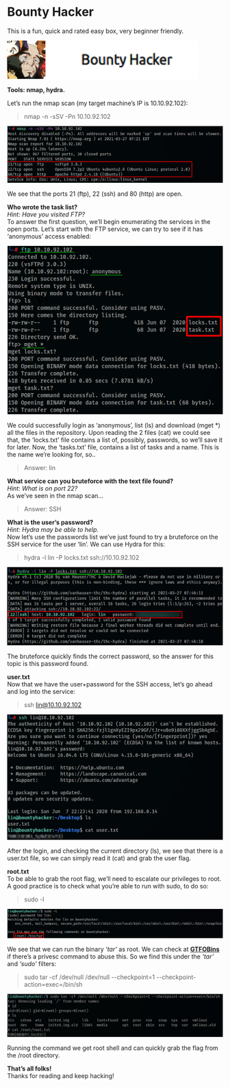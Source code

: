 # Bounty Hacker
This is a fun, quick and rated easy box, very beginner friendly.

![Bounty Hacker](../Images/thm_bounty_hacker_1.png)

**Tools: nmap, hydra.**

Let’s run the nmap scan (my target machine’s IP is 10.10.92.102):
> nmap -n -sSV -Pn 10.10.92.102

![Bounty Hacker](../Images/thm_bounty_hacker_2.png)

We see that the ports 21 (ftp), 22 (ssh) and 80 (http) are open.

**Who wrote the task list?**  
*Hint: Have you visited FTP?*  
To answer the first question, we’ll begin enumerating the services in the open ports. Let’s start with the FTP service, we can try to see if it has ‘anonymous’ access enabled:

![Bounty Hacker](../Images/thm_bounty_hacker_3.png)

We could successfully login as ‘anonymous’, list (ls) and download (mget \*) all the files in the repository. Upon reading the 2 files (cat) we could see that, the ‘locks.txt’ file contains a list of, possibly, passwords, so we’ll save it for later. Now, the ‘tasks.txt’ file, contains a list of tasks and a name. This is the name we’re looking for, so..
> Answer: lin

**What service can you bruteforce with the text file found?**  
*Hint: What is on port 22?*  
As we’ve seen in the nmap scan…
> Answer: SSH

**What is the user’s password?**  
*Hint: Hydra may be able to help.*  
Now let’s use the passwords list we’ve just found to try a bruteforce on the SSH service for the user ‘lin’. We can use Hydra for this:
> hydra -l lin -P locks.txt ssh://10.10.92.102

![Bounty Hacker](../Images/thm_bounty_hacker_4.png)

The bruteforce quickly finds the correct password, so the answer for this topic is this password found.

**user.txt**  
Now that we have the user+password for the SSH access, let’s go ahead and log into the service:
> ssh lin@10.10.92.102

![Bounty Hacker](../Images/thm_bounty_hacker_5.png)

After the login, and checking the current directory (ls), we see that there is a user.txt file, so we can simply read it (cat) and grab the user flag.

**root.txt**  
To be able to grab the root flag, we’ll need to escalate our privileges to root. A good practice is to check what you’re able to run with sudo, to do so:
> sudo -l

![Bounty Hacker](../Images/thm_bounty_hacker_6.png)

We see that we can run the binary *‘tar’* as root. We can check at [**GTFOBins**](https://gtfobins.github.io/) if there’s a privesc command to abuse this. So we find this under the *‘tar’* and *‘sudo’* filters:
> sudo tar -cf /dev/null /dev/null --checkpoint=1 --checkpoint-action=exec=/bin/sh

![Bounty Hacker](../Images/thm_bounty_hacker_7.png)

Running the command we get root shell and can quickly grab the flag from the /root directory.

**That’s all folks!**  
Thanks for reading and keep hacking!
